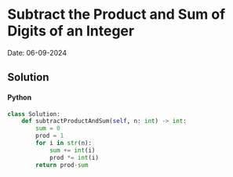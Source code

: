 
# Subtract the Product and Sum of Digits of an Integer

Date: 06-09-2024

## Solution
#### Python
```python
class Solution:
    def subtractProductAndSum(self, n: int) -> int:
        sum = 0
        prod = 1
        for i in str(n):
            sum += int(i)
            prod *= int(i)
        return prod-sum
```
        